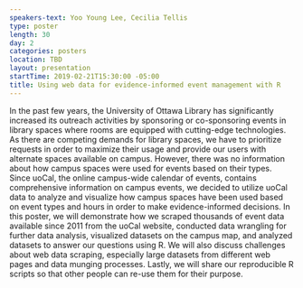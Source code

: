 ```yaml
---
speakers-text: Yoo Young Lee, Cecilia Tellis
type: poster
length: 30
day: 2
categories: posters
location: TBD
layout: presentation
startTime: 2019-02-21T15:30:00 -05:00
title: Using web data for evidence-informed event management with R
---
```

In the past few years, the University of Ottawa Library has significantly increased its outreach activities by sponsoring or co-sponsoring events in library spaces where rooms are equipped with cutting-edge technologies. As there are competing demands for library spaces, we have to prioritize requests in order to maximize their usage and provide our users with alternate spaces available on campus. However, there was no information about how campus spaces were used for events based on their types. Since uoCal, the online campus-wide calendar of events, contains comprehensive information on campus events, we decided to utilize uoCal data to analyze and visualize how campus spaces have been used based on event types and hours in order to make evidence-informed decisions. In this poster, we will demonstrate how we scraped thousands of event data available since 2011 from the uoCal website, conducted data wrangling for further data analysis, visualized datasets on the campus map, and analyzed datasets to answer our questions using R. We will also discuss challenges about web data scraping, especially large datasets from different web pages and data munging processes. Lastly, we will share our reproducible R scripts so that other people can re-use them for their purpose.
